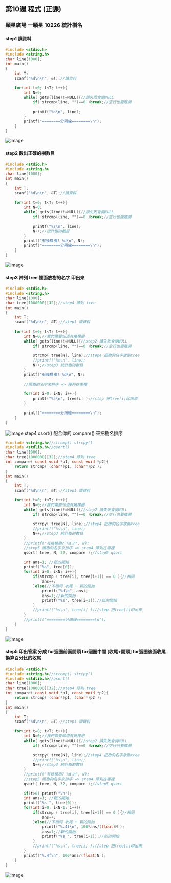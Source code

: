 ## 第10週 程式 (正課)
### 顆星廣場 一顆星 10226 統計樹名
#### step1 讀資料
```c
#include <stdio.h>
#include <string.h>
char line[1000];
int main()
{
	int T;
	scanf("%d\n\n", &T);//讀資料
	
	for(int t=0; t<T; t++){
		int N=0;
		while( gets(line)!=NULL){//讀失敗會變NULL
			if( strcmp(line, "")==0 )break;//空行也要離開
			
			printf("%s\n", line);
		}
		printf("========分隔線========\n");
	}
}
```
![image](https://raw.githubusercontent.com/xytungg/2020cce/gh-pages/week10/week10-1.png)
#### step2 數出正確的樹數目
```c
#include <stdio.h>
#include <string.h>
char line[1000];
int main()
{
	int T;
	scanf("%d\n\n", &T);//讀資料
	
	for(int t=0; t<T; t++){
		int N=0;
		while( gets(line)!=NULL){//讀失敗會變NULL
			if( strcmp(line, "")==0 )break;//空行也要離開
			
			printf("%s\n", line);
			N++;//統計樹的數目
		}
		printf("有幾棵樹? %d\n", N);
		printf("========分隔線========\n");
	}
}
```
![image](https://raw.githubusercontent.com/xytungg/2020cce/gh-pages/week10/week10-2.png)
#### step3 陣列 tree 裡面放樹的名字 印出來
```c
#include <stdio.h>
#include <string.h>
char line[1000];
char tree[1000000][32];//step4 陣列 tree
int main()
{
	int T;
	scanf("%d\n\n", &T);//step1 讀資料
	
	for(int t=0; t<T; t++){
		int N=0;//我們需要知道有幾棵樹
		while( gets(line)!=NULL){//step2 讀失敗會變NULL
			if( strcmp(line, "")==0 )break;//空行也要離開
			
			strcmp( tree[N], line);//step4 把樹的名字放到tree
			//printf("%s\n", line);
			N++;//step3 統計樹的數目
		}
		printf("有幾棵樹? %d\n", N);
		
		//照樹的名字來排序 => 陣列在哪裡
		
		for(int i=0; i<N; i++){
			printf("%s\n", tree[i] );//step 把tree[i]印出來
		}
		
		printf("========分隔線========\n");
	}
}
```
![image](https://raw.githubusercontent.com/xytungg/2020cce/gh-pages/week10/week10-3.png)
step4 qsort() 配合你的 compare() 來把樹名排序
```c
#include <string.h>//strcmp() strcpy()
#include <stdlib.h>//qsort()
char line[1000];
char tree[1000000][32];//step4 陣列 tree
int compare( const void *p1, const void *p2){
	return strcmp( (char*)p1, (char*)p2 );
}
int main()
{
	int T;
	scanf("%d\n\n", &T);//step1 讀資料
	
	for(int t=0; t<T; t++){
		int N=0;//我們需要知道有幾棵樹
		while( gets(line)!=NULL){//step2 讀失敗會變NULL
			if( strcmp(line, "")==0 )break;//空行也要離開
			
			strcpy( tree[N], line);//step4 把樹的名字放到tree
			//printf("%s\n", line);
			N++;//step3 統計樹的數目
		}
		//printf("有幾棵樹? %d\n", N);
		//step5 照樹的名字來排序 => step4 陣列在哪裡
		qsort( tree, N, 32, compare );//step5 qsort
		
		int ans=1; //新的開始
		printf("%s", tree[0]);
		for(int i=0; i<N; i++){
			if(strcmp ( tree[i], tree[i+1]) == 0 ){//相同
				ans++;
			}else{//不相同 收尾 + 新的開始
				printf("%d\n", ans);
				ans=1;//新的開始
				printf("%s", tree[i+1]);//新的開始
			}
			//printf("%s\n", tree[i] );//step 把tree[i]印出來
		}
		//printf("========分隔線========\n");
	}
}
```
![image](https://raw.githubusercontent.com/xytungg/2020cce/gh-pages/week10/week10-4.png)
#### step5 印出答案 分成 for迴圈前面開頭 for迴圈中間 [收尾+開頭] for迴圈後面收尾 換算百分比的收尾
```c
#include <stdio.h>
#include <string.h>//strcmp() strcpy()
#include <stdlib.h>//qsort()
char line[1000];
char tree[1000000][32];//step4 陣列 tree
int compare( const void *p1, const void *p2){
	return strcmp( (char*)p1, (char*)p2 );
}
int main()
{
	int T;
	scanf("%d\n\n", &T);//step1 讀資料
	
	for(int t=0; t<T; t++){
		int N=0;//我們需要知道有幾棵樹
		while( gets(line)!=NULL){//step2 讀失敗會變NULL
			if( strcmp(line, "")==0 )break;//空行也要離開
			
			strcpy( tree[N], line);//step4 把樹的名字放到tree
			//printf("%s\n", line);
			N++;//step3 統計樹的數目
		}
		//printf("有幾棵樹? %d\n", N);
		//step5 照樹的名字來排序 => step4 陣列在哪裡
		qsort( tree, N, 32, compare );//step5 qsort
		
		if(t>0) printf("\n");
		int ans=1; //新的開始
		printf("%s ", tree[0]);
		for(int i=0; i<N-1; i++){
			if(strcmp ( tree[i], tree[i+1]) == 0 ){//相同
				ans++;
			}else{//不相同 收尾 + 新的開始
				printf("%.4f\n", 100*ans/(float)N );
				ans=1;//新的開始
				printf("%s ", tree[i+1]);//新的開始
			}
			//printf("%s\n", tree[i] );//step 把tree[i]印出來
		}
		printf("%.4f\n", 100*ans/(float)N );
	}
}
```
![image](https://raw.githubusercontent.com/xytungg/2020cce/gh-pages/week10/week10-5.png)

